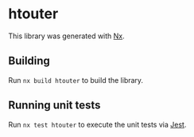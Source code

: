 # htouter

This library was generated with [Nx](https://nx.dev).

## Building

Run `nx build htouter` to build the library.

## Running unit tests

Run `nx test htouter` to execute the unit tests via [Jest](https://jestjs.io).
